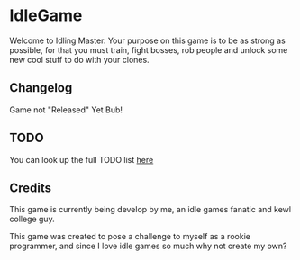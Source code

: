 # IdleGame

Welcome to Idling Master. Your purpose on this game is to be as strong as possible, for that you must train, fight bosses, rob people and unlock some new cool stuff to do with your clones.

## Changelog

Game not "Released" Yet Bub!

## TODO

You can look up the full TODO list [here](TODO.md)

## Credits

This game is currently being develop by me, an idle games fanatic and kewl college guy.  

This game was created to pose a challenge to myself as a rookie programmer, and since I love idle games so much why not create my own?
